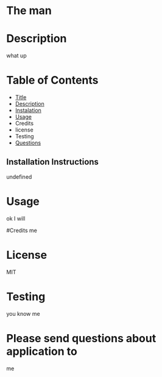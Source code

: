 
# The man

# Description 
what up
# Table of Contents
- [Title](#title)
- [Description](#Description)
- [Instalation](#Installation)
- [Usage](#Usage)
- Credits
- license
- Testing
- [Questions](##Please)

## Installation Instructions
undefined

# Usage
ok I will

#Credits
me

# License
MIT

# Testing
you know me

# Please send questions about application to
me
